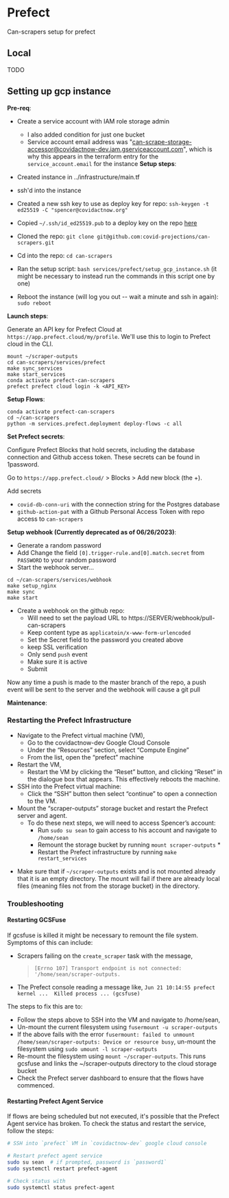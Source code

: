 # Prefect

Can-scrapers setup for prefect

## Local

TODO

## Setting up gcp instance

**Pre-req**:

- Create a service account with IAM role storage admin

  - I also added condition for just one bucket
  - Service account email address was "can-scrape-storage-accessor@covidactnow-dev.iam.gserviceaccount.com", which is why this appears in the terraform entry for the `service_account.email` for the instance
    **Setup steps**:

- Created instance in ../infrastructure/main.tf
- ssh'd into the instance
- Created a new ssh key to use as deploy key for repo: `ssh-keygen -t ed25519 -C "spencer@covidactnow.org"`
- Copied `~/.ssh/id_ed25519.pub` to a deploy key on the repo [here](https://github.com/covid-projections/can-scrapers/settings/keys/new)
- Cloned the repo: `git clone git@github.com:covid-projections/can-scrapers.git`
- Cd into the repo: `cd can-scrapers`
- Ran the setup script: `bash services/prefect/setup_gcp_instance.sh` (it might be necessary to instead run the commands in this script one by one)
- Reboot the instance (will log you out -- wait a minute and ssh in again): `sudo reboot`

**Launch steps**:

Generate an API key for Prefect Cloud at `https://app.prefect.cloud/my/profile`.
We'll use this to login to Prefect cloud in the CLI.  

```shell
mount ~/scraper-outputs
cd can-scrapers/services/prefect
make sync_services
make start_services
conda activate prefect-can-scrapers
prefect prefect cloud login -k <API_KEY>
```

**Setup Flows**:

```shell
conda activate prefect-can-scrapers
cd ~/can-scrapers
python -m services.prefect.deployment deploy-flows -c all
```

**Set Prefect secrets**:

Configure Prefect Blocks that hold secrets, including the database connection and Github access token.
These secrets can be found in 1password.

Go to `https://app.prefect.cloud/` > Blocks > Add new block (the +).

Add secrets

- `covid-db-conn-uri` with the connection string for the Postgres database
- `github-action-pat` with a Github Personal Access Token with repo access to `can-scrapers`

**Setup webhook (Currently deprecated as of 06/26/2023)**:

- Generate a random password
- Add Change the field `[0].trigger-rule.and[0].match.secret` from `PASSWORD` to your random password
- Start the webhook server...

```shell
cd ~/can-scrapers/services/webhook
make setup_nginx
make sync
make start
```

- Create a webhook on the github repo:
  - Will need to set the payload URL to https://SERVER/webhook/pull-can-scrapers
  - Keep content type as `applicatoin/x-www-form-urlencoded`
  - Set the Secret field to the password you created above
  - keep SSL verification
  - Only send `push` event
  - Make sure it is active
  - Submit


Now any time a push is made to the master branch of the repo, a push event will be sent to the server and the webhook will cause a git pull

**Maintenance**:

### Restarting the Prefect Infrastructure

- Navigate to the Prefect virtual machine (VM),
  - Go to the covidactnow-dev Google Cloud Console
  - Under the “Resources” section, select “Compute Engine”
  - From the list, open the “prefect” machine
- Restart the VM,
  - Restart the VM by clicking the “Reset” button, and clicking “Reset” in the dialogue box that appears. This effectively reboots the machine. 
- SSH into the Prefect virtual machine:
  - Click the “SSH” button then select “continue” to open a connection to the VM. 
- Mount the “scraper-outputs” storage bucket and restart the Prefect server and agent. 
  - To do these next steps, we will need to access Spencer’s account:
    - Run `sudo su sean` to gain access to his account and navigate to `/home/sean`
    - Remount the storage bucket by running `mount scraper-outputs` *
    - Restart the Prefect infrastructure by running `make restart_services`

* Make sure that if `~/scraper-outputs` exists and is not mounted already that it is an empty directory. The mount will fail if there are already local files (meaning files not from the storage bucket) in the directory. 


### Troubleshooting

#### Restarting GCSFuse

If gcsfuse is killed it might be necessary to remount the file system. Symptoms of this can include:

* Scrapers failing on the `create_scraper` task with the message, 
  >`[Errno 107] Transport endpoint is not connected: '/home/sean/scraper-outputs.`
* The Prefect console reading a message like, `Jun 21 10:14:55 prefect kernel ...  Killed process ... (gcsfuse)`

The steps to fix this are to:
* Follow the steps above to SSH into the VM and navigate to /home/sean,
* Un-mount the current filesystem using `fusermount -u scraper-outputs`
* If the above fails with the error `fusermount: failed to unmount /home/sean/scraper-outputs: Device or resource busy`, un-mount the filesystem using `sudo umount -l scraper-outputs`
* Re-mount the filesystem using `mount ~/scraper-outputs`. This runs gcsfuse and links the ~/scraper-outputs directory to the cloud storage bucket
* Check the Prefect server dashboard to ensure that the flows have commenced. 

#### Restarting Prefect Agent Service

If flows are being scheduled but not executed, it's possible that the Prefect Agent service has broken.
To check the status and restart the service, follow the steps:

```bash
# SSH into `prefect` VM in `covidactnow-dev` google cloud console

# Restart prefect agent service
sudo su sean  # if prompted, password is `password1`
sudo systemctl restart prefect-agent

# Check status with 
sudo systemctl status prefect-agent
```
